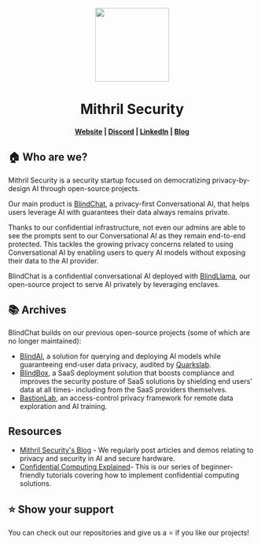 <p align="center">
  <a href="https://collective.github.io/">
    <img width="150px" src="https://cdn.welcometothejungle.co/uploads/website/logo/8846/164874/b2c69dea-2f27-4f66-82a1-c503dbc27a3d.png">
  </a>
</p>
<h1 align="center">Mithril Security</h1>

<h4 align="center">
  <a href="https://www.mithrilsecurity.io">Website</a> |
  <a href="https://discord.gg/TxEHagpWd4">Discord</a> |
  <a href="https://www.linkedin.com/company/mithril-security-company/">LinkedIn</a> |
  <a href="https://blog.mithrilsecurity.io/">Blog</a>
</h4>


## 🏠 Who are we?

Mithril Security is a security startup focused on democratizing privacy-by-design AI through open-source projects.

Our main product is [BlindChat](https://github.com/mithril-security/blind_chat), a privacy-first Conversational AI, that helps users leverage AI with guarantees their data always remains private.

Thanks to our confidential infrastructure, not even our admins are able to see the prompts sent to our Conversational AI as they remain end-to-end protected. This tackles the growing privacy concerns related to using Conversational AI by enabling users to query AI models without exposing their data to the AI provider. 

BlindChat is a confidential conversational AI deployed with [BlindLlama](https://github.com/mithril-security/blind_llama), our open-source project to serve AI privately by leveraging enclaves.

## 📚 Archives

BlindChat builds on our previous open-source projects (some of which are no longer maintained):

- [BlindAI](https://github.com/mithril-security/blindai), a solution for querying and deploying AI models while guaranteeing end-user data privacy, audited by [Quarkslab](https://www.quarkslab.com/).
- [BlindBox](https://github.com/mithril-security/blindbox), a SaaS deployment solution that boosts compliance and improves the security posture of SaaS solutions by shielding end users' data at all times- including from the SaaS providers themselves.
- [BastionLab](https://github.com/mithril-security/bastionlab), an access-control privacy framework for remote data exploration and AI training.

## Resources

- [Mithril Security's Blog](https://blog.mithrilsecurity.io/) - We regularly post articles and demos relating to privacy and security in AI and secure hardware. 
- [Confidential Computing Explained](https://github.com/mithril-security/Confidential_Computing_Explained)- This is our series of beginner-friendly tutorials covering how to implement confidential computing solutions.

## ⭐ Show your support

You can check out our repositories and give us a ⭐️ if you like our projects!
